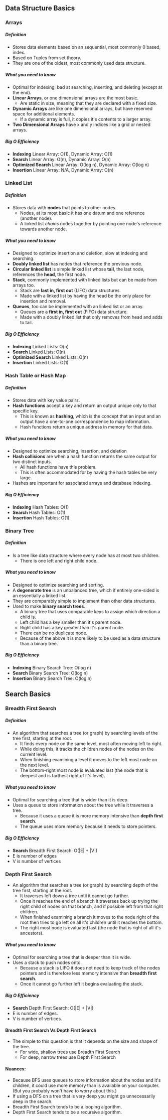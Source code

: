 
## Data Structure Basics

### Arrays

##### Definition

* Stores data elements based on an sequential, most commonly 0 based, index.
* Based on Tuples from set theory.
* They are one of the oldest, most commonly used data structure.

##### What you need to know

* Optimal for indexing; bad at searching, inserting, and deleting (except at the end).
* **Linear Arrays**, or one dimensional arrays are the most basic.
    * Are static in size, meaning that they are declared with a fixed size.
* **Dynamic Arrays** are like one dimensional arrays, but have reserved space for additional elements.
    * If a dynamic array is full, it copies it's contents to a larger array.
* **Two Dimensional Arrays** have x and y indices like a grid or nested arrays.

##### Big O Efficiency

* **Indexing** Linear Array: O(1), Dynamic Array: O(1)
* **Search** Linear Array: O(n), Dynamic Array: O(n)
* **Optimized Search** Linear Array: O(log n), Dynamic Array: O(log n)
* **Insertion** Linear Array: N/A, Dynamic Array: O(n)

### Linked List

##### Definition

* Stores data with **nodes** that points to other nodes.
    * Nodes, at its most basic it has one datum and one reference (another node).
    * A linked list *chains* nodes together by pointing one node's reference towards another node.

##### What you need to know

* Designed to optimize insertion and deletion, slow at indexing and searching.
* **Doubly linked list** has nodes that reference the previous node.
* **Circular linked list** is simple linked list whose **tail**, the last node, references the **head**, the first node.
* **Stack**, commonly implemented with linked lists but can be made from arrays too.
    * Stack are **last in, first out** (LIFO) data structures.
    * Made with a linked list by having the head be the only place for insertion and removal.
* **Queues**, too can be implemented with an linked list or an array.
    * Queues are a **first in, first out** (FIFO) data structure.
    * Made with a doubly linked list that only removes from head and adds to tail.

##### Big O Efficiency

* **Indexing** Linked Lists: O(n)
* **Search** Linked Lists: O(n)
* **Optimized Search** Linked Lists: O(n)
* **Insertion** Linked Lists: O(1)

### Hash Table or Hash Map

##### Definition

* Stores data with key value pairs.
* **Hash functions** accept a key and return an output unique only to that specific key.
    * This is known as **hashing**, which is the concept that an input and an output have a one-to-one correspondence to map information.
    * Hash functions return a unique address in memory for that data.

##### What you need to know

* Designed to optimize searching, insertion, and deletion
* **Hash collisions** are when a hash function returns the same output for two distinct inputs.
    * All hash functions have this problem.
    * This is often accommodated for by having the hash tables be very large.
* Hashes are important for associated arrays and database indexing.

##### Big O Efficiency

* **Indexing** Hash Tables: O(1)
* **Search** Hash Tables: O(1)
* **Insertion** Hash Tables: O(1)

### Binary Tree

##### Definition

* Is a tree like data structure where every node has at most two children.
    * There is one left and right child node.

##### What you need to know

* Designed to optimize searching and sorting.
* A **degenerate tree** is an unbalanced tree, which if entirely one-sided is an essentially a linked list.
* They are comparably simple to implement than other data structures.
* Used to make **binary search trees**.
    * A binary tree that uses comparable keys to assign which direction a child is.
    * Left child has a key smaller than it's parent node.
    * Right child has a key greater than it's parent node.
    * There can be no duplicate node.
    * Because of the above it is more likely to be used as a data structure than a binary tree.

##### Big O Efficiency

* **Indexing** Binary Search Tree: O(log n)
* **Search** Binary Search Tree: O(log n)
* **Insertion** Binary Search Tree: O(log n)

## Search Basics

### Breadth First Search

##### Definition

* An algorithm that searches a tree (or graph) by searching levels of the tree first, starting at the root.
    * It finds every node on the same level, most often moving left to right.
    * While doing this, it tracks the children nodes of the nodes on the current level.
    * When finishing examining a level it moves to the left most node on the next level.
    * The bottom-right most node is evaluated last (the node that is deepest and is farthest right of it's level).

##### What you need to know

* Optimal for searching a tree that is wider than it is deep.
* Uses a queue to store information about the tree while it traverses a tree.
    * Because it uses a queue it is more memory intensive than **depth first search**.
    * The queue uses more memory because it needs to store pointers.

##### Big O Efficiency

* **Search** Breadth First Search: O(|E| + |V|)
* E is number of edges
* V is number of vertices

### Depth First Search

* An algorithm that searches a tree (or graph) by searching depth of the tree first, starting at the root.
    * It traverses left down a tree until it cannot go further.
    * Once it reaches the end of a branch it traverses back up trying the right child of nodes on that branch, and if possible left from that right children.
    * When finished examining a branch it moves to the node right of the root then tries to go left on all it's children until it reaches the bottom.
    * The right most node is evaluated last (the node that is right of all it's ancestors).

##### What you need to know

* Optimal for searching a tree that is deeper than it is wide.
* Uses a stack to push nodes onto.
    * Because a stack is LIFO it does not need to keep track of the nodes pointers and is therefore less memory intensive than **breadth first search**.
    * Once it cannot go further left it begins evaluating the stack.

##### Big O Efficiency

* **Search** Depth First Search: O(|E| + |V|)
* E is number of edges.
* V is number of vertices.

#### Breadth First Search Vs Depth First Search

* The simple to this question is that it depends on the size and shape of the tree.
    * For wide, shallow trees use Breadth First Search
    * For deep, narrow trees use Depth First Search

#### Nuances:

* Because BFS uses queues to store information about the nodes and it's children, it could use more memory than is available on your computer. (But you probably won't have to worry about this.)
* If using a DFS on a tree that is very deep you might go unnecessarily deep in the search.
* Breadth First Search tends to be a looping algorithm.
* Depth First Search tends to be a recursive algorithm.
         